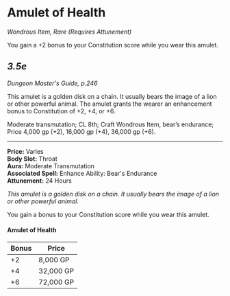 # Amulet of Health
*Wondrous Item, Rare (Requires Attunement)*

You gain a +2 bonus to your Constitution score while you wear this amulet.




*3.5e*
---
*Dungeon Master's Guide, p.246*

This amulet is a golden disk on a chain. It usually bears the image of a lion or other powerful animal. The amulet grants the wearer an enhancement bonus to Constitution of +2, +4, or +6.

Moderate transmutation; CL 8th; Craft Wondrous Item, bear’s endurance; Price 4,000 gp (+2), 16,000 gp (+4), 36,000 gp (+6). 



---
**Price:** Varies  
**Body Slot:** Throat  
**Aura:** Moderate Transmutation  
**Associated Spell:** Enhance Ability: Bear's Endurance  
**Attunement:** 24 Hours

*This amulet is a golden disk on a chain. It usually bears the image of a lion or other powerful animal.*

You gain a bonus to your Constitution score while you wear this amulet.

#### Amulet of Health
| Bonus | Price     |
|-------|-----------|
| +2    | 8,000 GP  |
| +4    | 32,000 GP |
| +6    | 72,000 GP |